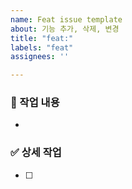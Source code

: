 ```yaml
---
name: Feat issue template
about: 기능 추가, 삭제, 변경
title: "feat:"
labels: "feat"
assignees: ''

---
```


### 📌 작업 내용

-

### ✅ 상세 작업

- [ ] 